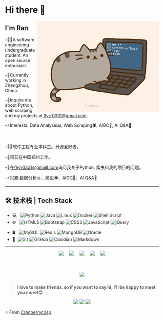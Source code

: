 #  Hi there 👋

<!-- 敲代码的图片 -->
<!-- <div align="center" ><img order-radius="100px" src="https://raw.githubusercontent.com/Cranberrycrisp/img/main/blog/pusheencode.gif"/></div> -->
<img align="right" alt="GIF" src="https://raw.githubusercontent.com/Cranberrycrisp/img/main/blog/pusheencode.gif" />


## I'm Ran


-👨‍💻A software engineering undergraduate student. An open source enthusiast.

-🌱Currently working in Zhengzhou, China.

-💬Inquire me about Python, web scraping and my projects at [flyrr0331@gmail.com](Ran:flyrr0331@gmail.com).

-⚡Interests: Data Analysis📊, Web Scraping🕷️, AIGC🤖, AI Q&A💬

<br>


-👨‍💻软件工程专业本科生。开源爱好者。

-🌱目前在中国郑州工作。

-💬在[flyrr0331@gmaill.com](邮箱:flyrr0331@gmaill.com)询问我关于Python, 爬虫和我的项目的问题。


-⚡兴趣:数据分析📊、爬虫🕷️、AIGC🤖、AI Q&A💬

---



## 🛠 技术栈 | Tech Stack

- 💻 &#160; ![Python](https://img.shields.io/badge/-Python-333333?style=flat&logo=Python&logoColor=007396)
![Java](https://img.shields.io/badge/-Java-333333?style=flat&logo=Java)
![Linux](https://img.shields.io/badge/-Linux-333333?style=flat&logo=Linux&logoColor=FCC624)
![Docker](https://img.shields.io/badge/-Docker-FCC624?style=flat-square&logo=docker)
![Shell Script](https://img.shields.io/badge/shell_script-%4285F4.svg?style=style=flat-square&logo=gnu-bash&logoColor=white)
- 🌐 &#160; ![HTML5](https://img.shields.io/badge/-HTML5-333333?style=flat&logo=HTML5)
![Bootstrap](https://img.shields.io/badge/-Bootstrap-333333?style=flat&logo=bootstrap&logoColor=563D7C)
![CSS3](https://img.shields.io/badge/-CSS3-1572B6?style=flat-square&logo=css3)
![JavaScript](https://img.shields.io/badge/-JavaScript-oringe?style=flat-square&logo=javascript)
![jQuery](https://img.shields.io/badge/jquery-%230769AD.svg?style=style=flat-square&logo=jquery&logoColor=white)
<!-- ![TypeScript](https://img.shields.io/badge/typescript-%23007ACC.svg?style=flat-square&logo=typescript&logoColor=white) -->
<!-- ![Node.js](https://img.shields.io/badge/-Node.js-333333?style=flat&logo=node.js) -->
<!-- ![Vue.js](https://img.shields.io/badge/-VueJS-333333?style=flat&logo=Vue.js) -->
- 🛢 &#160; ![MySQL](https://img.shields.io/badge/-MySQL-333333?style=flat&logo=mysql)
![Redis](https://img.shields.io/badge/-Redis-333333?style=flat&logo=Redis)
![MongoDB](https://img.shields.io/badge/-MongoDB-333333?style=flat&logo=mongodb)
![Oracle](https://img.shields.io/badge/-Oracle-333333?style=flat&logo=Oracle)
- 🔧 &#160;![Git](https://img.shields.io/badge/-Git-333333?style=flat&logo=git)
![GitHub](https://img.shields.io/badge/-GitHub-333333?style=flat&logo=github)
![Obsidian](https://img.shields.io/badge/-Obsidian-333333?style=flat&logo=obsidian&logoColor=9966FF)
![Markdown](https://img.shields.io/badge/-Markdown-333333?style=flat&logo=markdown)

---


<!-- 个人资料徽标 -->
<div align="center">
  <a href="https://flyrr.xyz/"><img src="https://img.shields.io/badge/Blog-个人博客-blue"></a>&emsp;  
  <a href="https://blog.csdn.net/qq_38710789"><img src="https://img.shields.io/badge/CSDN-%E5%8D%9A%E5%AE%A2-c32136"></a>&emsp;
  <a href="https://space.bilibili.com/13592328"><img src="https://img.shields.io/badge/bilibili-B%E7%AB%99-ff69b4"></a>&emsp;
  <a href="https://www.zhihu.com/people/xi-gua-pi-pi-60"><img src="https://img.shields.io/badge/zhihu-%E7%9F%A5%E4%B9%8E-blue"></a>&emsp;
  <!-- 访客数统计徽标 -->
  <img src="https://vbr.wocr.tk/badge?page_id=Cranberrycrisp&color=00FFCC" />
</div>


<!-- 动态打字效果 -->
<h1 align="center">
  <a href="https://flyrr.xyz/">
    <!-- <img src="https://readme-typing-svg.herokuapp.com?color=%2336BCF7&lines=下次你路过 人间已无我;console.log(console.log('Hello,world!'))"> -->
    <img src="https://readme-typing-svg.herokuapp.com?font=Fira+Code&pause=1000&width=435&lines=%E4%B8%8B%E6%AC%A1%E4%BD%A0%E8%B7%AF%E8%BF%87+%E4%BA%BA%E9%97%B4%E5%B7%B2%E6%97%A0%E6%88%91;console.log('Hello%2Cworld!')" />
  </a>
</h1>


> **I love to make friends. so if you want to say hi, I'll be happy to meet you more!😊**
<div align="center">
  <a href="https://github.com/Cranberrycrisp"><img src="https://stats.justsong.cn/api/github?username=Cranberrycrisp&theme=dark"/></a>
  <a href="https://space.bilibili.com/13592328"><img src="https://stats.justsong.cn/api/bilibili/?id=13592328&theme=dark&lang=zh-CN"/></a>
  <a href="https://blog.csdn.net/qq_38710789"><img src="https://stats.justsong.cn/api/csdn?id=qq_38710789&theme=dark&lang=zh-CN"/></a>
  <!-- <a href="https://leetcode.cn/u/ran-mm4/"><img src="https://stats.justsong.cn/api/leetcode/?username=然&theme=dark&lang=zh-CN"/></a> -->
  <!-- <a href="https://leetcode.cn/u/ran-mm4/"><img src="https://stats.justsong.cn/api/leetcode/?username=ran-mm4&theme=dark&lang=zh-CN"/></a> -->

</div>

⭐️ From [Cranberrycrisp](https://github.com/Cranberrycrisp)
